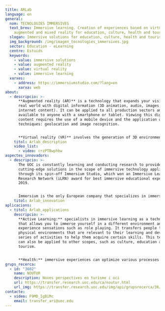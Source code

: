 ```yaml
---
title: ARLab
language: en
general:
  nom: TECNOLOGIES IMMERSIVES
  text_breu: Immersive learning. Creation of experiences based on virtual,
    augmented and mixed reality for education, culture, health and tourism.
  slogan: Immersive solutions for education, culture, health and tourism
  img_background: /img/imagen_tecnologies_immersives.jpg
  sector: Education - eLearning
  centre: Estuids
  keywords:
    - value: immersive solutions
    - value: augmented reality
    - value: virtual reality
    - value: immersive learning
  xarxes:
    - address: https://immersiumstudio.com/?lang=en
      xarxa: web
about:
  - descripcio: >-
      **Augmented reality (AR)** is a technology that expands your vision of the
      real world with digital information (3D animation, audio, images, video,
      internet content). It can be applied to all production sectors and is
      available to anyone with a smartphone or tablet. Viewing this digital
      content requires the use of a mobile device and the application of two
      techniques: geolocation and image recognition. 


      **Virtual reality (VR)** involves the generation of 3D environments that appear to be real or 360º videos that allow user interaction by means of a device (virtual reality headset or glasses). The UOC specializes in the creation of experiences based on virtual, augmented and mixed reality, especially in the scope of education, health, culture and tourism.
    titol: Arlab_description
    video_list:
      - video: crzPTBwphbw
aspectes_innovadors:
  - descripcio: >-
      The UOC is constantly learning and conducting research to provide
      cutting-edge solutions in the scope of immersive technology applications
      through its spin-off Immersium Studio, which won an Immersive Learning
      Research Network (iLRN) award for best immersive educational experience in
      2019. 


      Immersium is the only European company that specializes in immersive interactive video training and the UOC guarantees the pedagogic quality of its immersive experiences.
    titol: Arlab_innovation
aplicacions:
  - titol: Arlab_applications
    descripcio: >-
      **Active Learning:** specialists in immersive learning as a technology
      that allows you to immerse yourself in a different environment and
      experience sensations such as role playing. It transfers people to
      physical environments that are relevant to their learning and develops a
      series of activities to help them acquire certain skills. This technology
      can also be applied to other scopes, such as culture, education and
      tourism. 


      **Health:** immersive experiences can optimize various processes and activities related to health services, such as the training of healthcare professionals, improving empathy and bedside manner, and reducing the perception of chronic or acute pain. This offers a great scope for potential, especially in medical professional training, because we can reduce to zero the negative consequences of mistakes made in training periods, automatically converting them into opportunities for improvement in real life.
grups_recerca:
  - id: "3602"
    name: NOUTUR
    description: Noves perspectives en turisme i oci
    url: https://transfer.research.uoc.edu/ca/noutur.html
    url_img: https://transfer.research.uoc.edu/img/api/grupsrecerca/36/image/1594109415142
contacte:
  - video: F9MD_IgBiMc
    email: transfer_ari@uoc.edu
---
```

